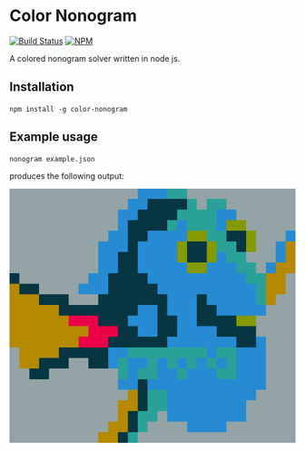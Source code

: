 Color Nonogram
==============

[![Build Status](https://travis-ci.org/erikbrinkman/color-nonogram.svg?branch=master)](https://travis-ci.org/erikbrinkman/color-nonogram)
[![NPM](https://img.shields.io/npm/v/color-nonogram.svg)](https://www.npmjs.com/package/color-nonogram)

A colored nonogram solver written in node js.

Installation
------------

```
npm install -g color-nonogram
```

Example usage
-------------

```
nonogram example.json
```

produces the following output:

![Example output](example.png)
